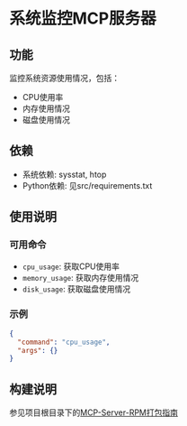 # 系统监控MCP服务器

## 功能
监控系统资源使用情况，包括：
- CPU使用率
- 内存使用情况
- 磁盘使用情况

## 依赖
- 系统依赖: sysstat, htop
- Python依赖: 见src/requirements.txt

## 使用说明

### 可用命令
- `cpu_usage`: 获取CPU使用率
- `memory_usage`: 获取内存使用情况
- `disk_usage`: 获取磁盘使用情况

### 示例
```json
{
  "command": "cpu_usage",
  "args": {}
}
```

## 构建说明
参见项目根目录下的[MCP-Server-RPM打包指南](../doc/MCP-Server-RPM打包指南.md)